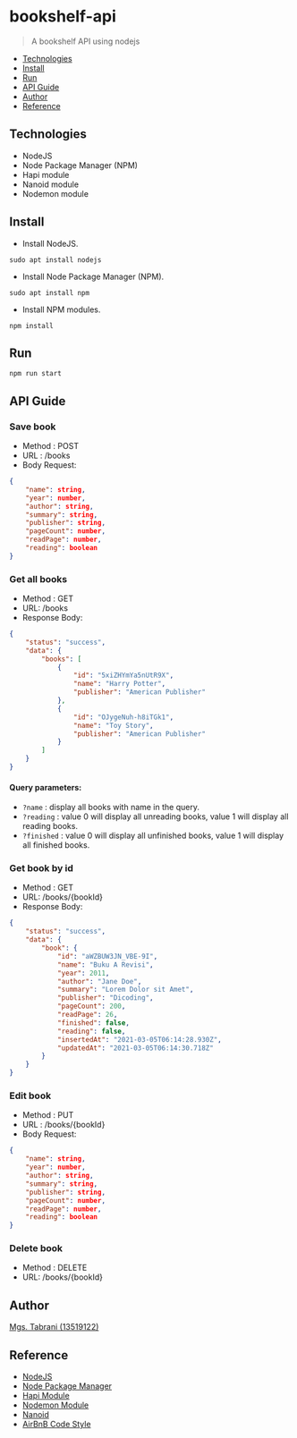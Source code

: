 # bookshelf-api
> A bookshelf API using nodejs

 - [Technologies](#Technologies)
 - [Install](#Install)
 - [Run](#Run)
 - [API Guide](#API-Guide)
 - [Author](#Author)
 - [Reference](#Reference)

## Technologies
- NodeJS
- Node Package Manager (NPM)
- Hapi module
- Nanoid module
- Nodemon module

## Install
- Install NodeJS.
```shell
sudo apt install nodejs
```
- Install Node Package Manager (NPM).
```shell
sudo apt install npm
```
- Install NPM modules.
```shell
npm install
```

## Run
```
npm run start
```

## API Guide
### Save book
- Method : POST
- URL : /books
- Body Request:
```json
{
    "name": string,
    "year": number,
    "author": string,
    "summary": string,
    "publisher": string,
    "pageCount": number,
    "readPage": number,
    "reading": boolean
}
```

### Get all books
- Method : GET
- URL: /books
- Response Body:
```json
{
    "status": "success",
    "data": {
        "books": [
            {
                "id": "5xiZHYmYa5nUtR9X",
                "name": "Harry Potter",
                "publisher": "American Publisher"
            },
            {
                "id": "OJygeNuh-h8iTGk1",
                "name": "Toy Story",
                "publisher": "American Publisher"
            }
        ]
    }
}
```
#### Query parameters:
- `?name` : display all books with name in the query.
- `?reading` : value 0 will display all unreading books, value 1 will display all reading books.
- `?finished` : value 0 will display all unfinished books, value 1 will display all finished books.

### Get book by id
- Method : GET
- URL: /books/{bookId}
- Response Body:
```json
{
    "status": "success",
    "data": {
        "book": {
            "id": "aWZBUW3JN_VBE-9I",
            "name": "Buku A Revisi",
            "year": 2011,
            "author": "Jane Doe",
            "summary": "Lorem Dolor sit Amet",
            "publisher": "Dicoding",
            "pageCount": 200,
            "readPage": 26,
            "finished": false,
            "reading": false,
            "insertedAt": "2021-03-05T06:14:28.930Z",
            "updatedAt": "2021-03-05T06:14:30.718Z"
        }
    }
}
```

### Edit book
- Method : PUT
- URL : /books/{bookId}
- Body Request:
```json
{
    "name": string,
    "year": number,
    "author": string,
    "summary": string,
    "publisher": string,
    "pageCount": number,
    "readPage": number,
    "reading": boolean
}
```

### Delete book
- Method : DELETE
- URL: /books/{bookId}

## Author
[Mgs. Tabrani (13519122)](https://github.com/mgstabrani)

## Reference
- [NodeJS](https://nodejs.org/en/)
- [Node Package Manager](https://www.npmjs.com/)
- [Hapi Module](https://hapi.dev/)
- [Nodemon Module](https://www.npmjs.com/package/nodemon)
- [Nanoid](https://www.npmjs.com/package/nanoid)
- [AirBnB Code Style](https://github.com/airbnb/javascript)
